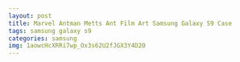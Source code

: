 ```yaml
---
layout: post
title: Marvel Antman Metts Ant Film Art Samsung Galaxy S9 Case
tags: samsung galaxy s9
categories: samsung
img: 1aowcHcXRRi7wp_Ox3s62U2fJGX3Y4D2O
---
```

